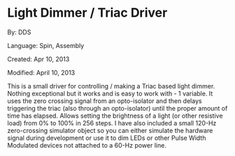 # Light Dimmer / Triac Driver

By: DDS

Language: Spin, Assembly

Created: Apr 10, 2013

Modified: April 10, 2013

This is a small driver for controlling / making a Triac based light dimmer. Nothing exceptional but it works and is easy to work with - 1 variable. It uses the zero crossing signal from an opto-isolator and then delays triggering the triac (also through an opto-isolator) until the proper amount of time has elapsed. Allows setting the brightness of a light (or other resistive load) from 0% to 100% in 256 steps. I have also included a small 120-Hz zero-crossing simulator object so you can either simulate the hardware signal during development or use it to dim LEDs or other Pulse Width Modulated devices not attached to a 60-Hz power line.
